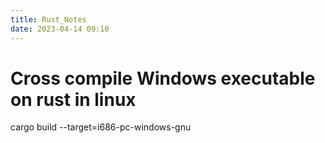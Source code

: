 ```yaml
---
title: Rust_Notes
date: 2023-04-14 09:10
---
```


# Cross compile Windows executable on rust in linux


cargo build --target=i686-pc-windows-gnu

